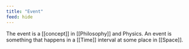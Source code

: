 ```yaml
---
title: "Event"
feed: hide
---
```


The event is a [[concept]] in [[Philosophy]] and Physics. An event is something that happens in a [[Time]] interval at some place in [[Space]]. 